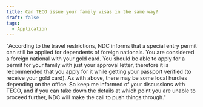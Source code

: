 ```yaml
---
title: Can TECO issue your family visas in the same way?
draft: false
tags:
  - Application
---
```

"According to the travel restrictions, NDC informs that a special entry permit can still be applied for dependents of foreign nationals. You are considered a foreign national with your gold card. You should be able to apply for a permit for your family with just your approval letter, therefore it is recommended that you apply for it while getting your passport verified (to receive your gold card).
As with above, there may be some local hurdles depending on the office. So keep me informed of your discussions with TECO, and if you can take down the details at which point you are unable to proceed further, NDC will make the call to push things through."